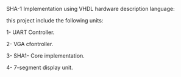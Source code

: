SHA-1 Implementation using VHDL hardware description language:

this project include the following units:

1- UART Controller.

2- VGA cfontroller.

3- SHA1- Core implementation.

4- 7-segment display unit.
